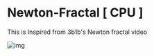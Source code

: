 # Newton-Fractal [ CPU ]

This is Inspired from 3b1b's Newton fractal video

![img](https://cdn.discordapp.com/attachments/836618480530358371/918182105949818911/unknown.png)
